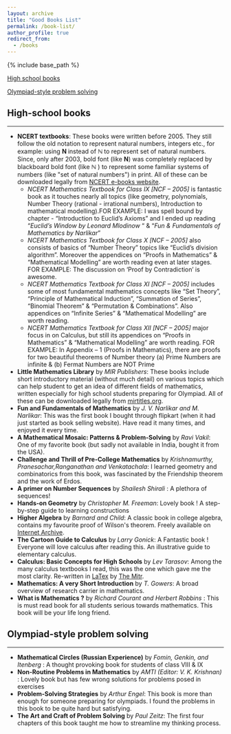 ```yaml
---
layout: archive
title: "Good Books List"
permalink: /book-list/
author_profile: true
redirect_from:
  - /books
---
```


{% include base_path %}

[High school books](#high-school-books)

[Olympiad-style problem solving](#olympiad-style-problem-solving)

## High-school books ##
------
* **NCERT textbooks**: These books were written before 2005. They still follow the old notation to represent natural numbers, integers etc., for example: using  <b>N </b> instead of <b>ℕ </b> to represent set of natural numbers.  Since, only after 2003, bold font (like <b>N</b>)  was completely replaced by  blackboard bold font (like <b>ℕ</b> ) to represent some familiar systems of numbers (like "set of natural numbers") in print.  All of these can be downloaded legally from [NCERT e-books website](http://ncert.nic.in/textbook/textbook.htm).
  * *NCERT Mathematics Textbook for Class IX [NCF – 2005]* is fantastic book as it touches nearly all topics (like geometry, polynomials, Number Theory (rational - irrational numbers), Introduction to mathematical modelling).FOR EXAMPLE: I was spell bound by chapter - “Introduction to Euclid’s Axioms” and I ended up reading “<i>Euclid’s Window by Leonard Mlodinow</i> “ & “<i>Fun & Fundamentals of Mathematics by Narlikar</i>”
  * *NCERT Mathematics Textbook for Class X [NCF – 2005]* also consists of basics of “Number Theory” topics like “Euclid’s division algorithm”. Moreover the appendices on “Proofs in Mathematics” & “Mathematical Modelling” are worth reading even at later stages. FOR EXAMPLE: The discussion on ‘Proof by Contradiction’ is awesome.
  * *NCERT Mathematics Textbook for Class XI [NCF – 2005]* includes some of most fundamental mathematics concepts like “Set Theory”, “Principle of Mathematical Induction”, “Summation of Series”, “Binomial Theorem” & “Permutation & Combinations”. Also appendices on “Infinite Series” & “Mathematical Modelling” are worth reading.</li>
  * *NCERT Mathematics Textbook for Class XII [NCF – 2005]* major focus in on Calculus, but still its appendices on “Proofs in Mathematics” & “Mathematical Modelling” are worth reading. FOR EXAMPLE: In Appendix – 1 (Proofs in Mathematics), there are proofs for two beautiful theorems of Number theory (a) Prime Numbers are infinite & (b) Fermat Numbers are NOT Prime
* **Little Mathematics Library** by *MIR Publishers*: These books include short introductory material (without much detail) on various topics which can help student to get an idea of different fields of mathematics, written especially for high school students preparing for Olympiad. All of these can be downloaded legally from [mirtitles.org](http://mirtitles.org/2012/09/06/little-mathematics-library-taking-stock/).
* **Fun and Fundamentals of Mathematics** by *J. V. Narlikar and M. Narlikar*: This was the first book I bought through flipkart (when it had just started as book selling website). Have read it many times, and enjoyed it every time.
* **A Mathematical Mosaic: Patterns & Problem-Solving** by *Ravi Vakil*: One of my favorite book (but sadly not available in India, bought it from the USA).
* **Challenge and Thrill of Pre-College Mathematics** by *Krishnamurthy, Pranesachar,Ranganathan and Venkatachala*: I learned geometry and combinatorics from this book, was fascinated by the Friendship theorem and the work of Erdos.   
* **A primer on Number Sequences** by *Shailesh Shirali* : A plethora of sequences!
* **Hands-on Geometry** by *Christopher M. Freeman*: Lovely book ! A step-by-step  guide to learning constructions
* **Higher Algebra** by *Barnard and Child*: A classic book in college algebra, contains my favourite proof of Wilson's theorem. Freely available on [Internet Archive](https://archive.org/details/higheralgebra032813mbp/page/n4).
* **The Cartoon Guide to Calculus** by *Larry Gonick*:  A Fantastic book ! Everyone will love calculus after reading this. An illustrative guide to elementary calculus.
* **Calculus: Basic Concepts for High Schools** by *Lev Tarasov*: Among the many calculus textbooks I read, this was the one which gave me the most clarity. Re-written in [LaTex](https://archive.org/details/LevTarasovCalculusBasicConceptsForHighSchools/page/n101) by [The Mitr](https://wp.me/p13GRc-RX).
* **Mathematics: A very Short Introduction** by *T. Gowers*: A broad overview of research carrier in mathematics.
* **What is Mathematics ?** by *Richard Courant and Herbert Robbins* : This is must read book for all students serious towards mathematics. This book will be your life long friend.

## Olympiad-style problem solving ##
--------

* **Mathematical Circles (Russian Experience)** by *Fomin, Genkin, and Itenberg* : A thought provoking book for students of class VIII & IX
* **Non-Routine Problems in Mathematics** by *AMTI (Editor: V. K. Krishnan)* : Lovely book but has few wrong solutions for problems posed in exercises
* **Problem-Solving Strategies** by *Arthur Engel*: This book is more than enough for someone preparing for olympiads. I found the problems in this book to be quite hard but satisfying.
* **The Art and Craft of Problem Solving** by *Paul Zeitz*: The first four chapters of this book taught me how to streamline my thinking process.
